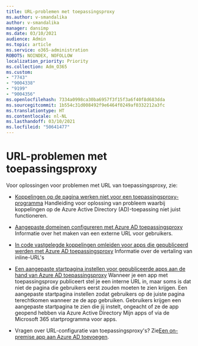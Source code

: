 ```yaml
---
title: URL-problemen met toepassingsproxy
ms.author: v-smandalika
author: v-smandalika
manager: dansimp
ms.date: 03/10/2021
audience: Admin
ms.topic: article
ms.service: o365-administration
ROBOTS: NOINDEX, NOFOLLOW
localization_priority: Priority
ms.collection: Adm_O365
ms.custom:
- "7743"
- "9004338"
- "9199"
- "9004356"
ms.openlocfilehash: 7334a0998ca30ba6957f3f15f3a6f40f8d683dda
ms.sourcegitcommit: 1b554c31d008492f9e6464f0249af0332212a3fc
ms.translationtype: HT
ms.contentlocale: nl-NL
ms.lasthandoff: 03/10/2021
ms.locfileid: "50641477"
---
```

# <a name="application-proxy-url-issues"></a>URL-problemen met toepassingsproxy

Voor oplossingen voor problemen met URL van toepassingsproxy, zie:

- [Koppelingen op de pagina werken niet voor een toepassingsproxy-programma](https://docs.microsoft.com/azure/active-directory/manage-apps/application-proxy-page-links-broken-problem) Handleiding voor oplossing van probleem waarbij koppelingen op de Azure Active Directory (AD)-toepassing niet juist functioneren.

- [Aangepaste domeinen configureren met Azure AD toepassingsproxy](https://docs.microsoft.com/azure/active-directory/manage-apps/application-proxy-configure-custom-domain) Informatie over het maken van een externe URL voor gebruikers.

- [In code vastgelegde koppelingen omleiden voor apps die gepubliceerd werden met Azure AD toepassingsproxy](https://docs.microsoft.com/azure/active-directory/manage-apps/application-proxy-configure-hard-coded-link-translation) Informatie over de vertaling van inline-URL's

- [Een aangepaste startpagina instellen voor gepubliceerde apps aan de hand van Azure AD toepassingsproxy](https://docs.microsoft.com/azure/active-directory/manage-apps/application-proxy-configure-custom-home-page#change-the-home-page-in-the-azure-portal) Wanneer je een app met toepassingsproxy publiceert stel je een interne URL in, maar soms is dat niet de pagina die gebruikers eerst zouden moeten te zien krijgen. Een aangepaste startpagina instellen zodat gebruikers op de juiste pagina terechtkomen wanneer ze de app gebruiken. Gebruikers krijgen een aangepaste startpagina te zien die jij instelt, ongeacht of ze de app geopend hebben via Azure Active Directory Mijn apps of via de Microsoft 365 startprogramma voor apps.

- Vragen over URL-configuratie van toepassingsproxy's? Zie[Een on-premise app aan Azure AD toevoegen](https://docs.microsoft.com/azure/active-directory/manage-apps/application-proxy-add-on-premises-application#add-an-on-premises-app-to-azure-ad).
 

